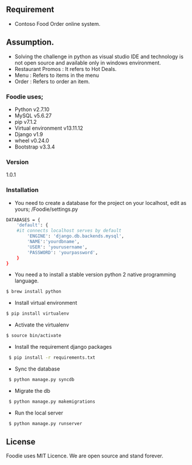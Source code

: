 ## Requirement

-  Contoso Food Order online system.

## Assumption.

- Solving the challenge in python as visual studio IDE and technology is not open source and available only in windows environment.
-  Restaurant Promos : It refers to Hot Deals.
-  Menu : Refers to items in the menu
-  Order : Refers to order an item.

### Foodie uses;
  - Python v2.7.10 
  - MySQL v5.6.27
  - pip v7.1.2
  - Virtual environment v13.11.12
  - Django v1.9
  - wheel v0.24.0
  - Bootstrap v3.3.4
  
### Version
1.0.1

### Installation
- You need to create a database for the project on your localhost, edit as yours;
/Foodie/settings.py
```sh
DATABASES = {
    'default': {
    #it connects localhost serves by default
        'ENGINE': 'django.db.backends.mysql',
        'NAME':'yourdbname',
        'USER': 'yourusername',
        'PASSWORD': 'yourpassword',
    }
}
```



- You need a  to install a stable version python 2 native programming language.
```sh
$ brew install python
```

- Install virtual environment
```sh
$ pip install virtualenv
```
- Activate the virtualenv
```sh
$ source bin/activate
```
- Install the requirement django packages
```sh
 $ pip install -r requirements.txt
```
- Sync the database 
```sh
 $ python manage.py syncdb
```
- Migrate the db

```sh
 $ python manage.py makemigrations
```
- Run the local server 

```sh
 $ python manage.py runserver
```

License
----

Foodie uses MIT Licence. We are open source and stand forever.
